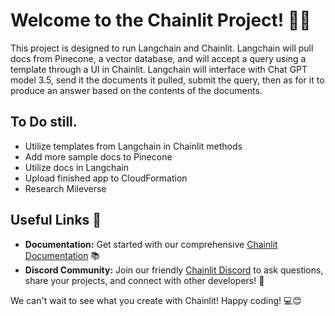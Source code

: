 # Welcome to the Chainlit Project! 🚀🤖

This project is designed to run Langchain and Chainlit. Langchain will pull docs from Pinecone, a vector database, and will accept a query using a template through a UI in Chainlit. Langchain will interface with Chat GPT model 3.5, send it the documents it pulled, submit the query, then as for it to produce an answer based on the contents of the documents.

## To Do still.

- Utilize templates from Langchain in Chainlit methods
- Add more sample docs to Pinecone
- Utilize docs in Langchain
- Upload finished app to CloudFormation
- Research Mileverse


## Useful Links 🔗

- **Documentation:** Get started with our comprehensive [Chainlit Documentation](https://docs.chainlit.io) 📚
- **Discord Community:** Join our friendly [Chainlit Discord](https://discord.gg/ZThrUxbAYw) to ask questions, share your projects, and connect with other developers! 💬

We can't wait to see what you create with Chainlit! Happy coding! 💻😊

